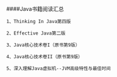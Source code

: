 ####Java书籍阅读汇总

    1、Thinking In Java第四版
    
    2、Effective Java第二版
    
    3、Java核心技术卷I（原书第9版）
    
    4、Java核心技术卷II（原书第9版）
    
    5、深入理解Java虚拟机--JVM高级特性与最佳时间
